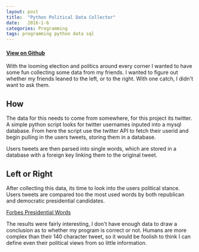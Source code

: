 ```yaml
---
layout: post
title:  "Python Political Data Collector"
date:   2016-1-6
categories: Programming
tags: programming python data sql
---
```

#### [View on Github](https://github.com/chrisburgin95/twitter-data-collector/settings)

With the looming election and politics around every corner I wanted to have some fun collecting some data from my friends. I wanted to figure out whether my friends leaned to the left, or to the right. With one catch, I didn't want to ask them.

## How
The data for this needs to come from somewhere, for this project its twitter. A simple python script looks for twitter usernames inputed into a mysql database. From here the script use the twitter API to fetch their userid and begin pulling in the users tweets, storing them in a database.

Users tweets are then parsed into single words, which are stored in a database with a foreign key linking them to the original tweet.

## Left or Right
After collecting this data, its time to look into the users political stance. Users tweets are compared too the most used words by both republican and democratic presidential candidates.

[Forbes Presidential Words](http://www.forbes.com/sites/kalevleetaru/2015/09/18/second-republican-debate-word-clouds-what-the-candidates-talked-about/)

The results were fairly interesting, I don't have enough data to draw a conclusion as to whether my program is correct or not. Humans are more complex than their 140 character tweet, so it would be foolish to think I can define even their political views from so little information.
